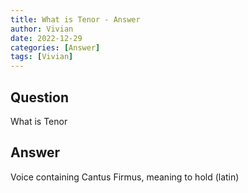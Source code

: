 ```yaml
---
title: What is Tenor - Answer
author: Vivian
date: 2022-12-29
categories: [Answer]
tags: [Vivian]
---
```


## Question

What is Tenor



## Answer

Voice containing Cantus Firmus, meaning to hold (latin)